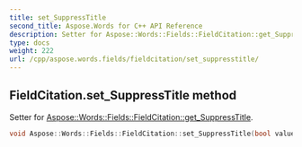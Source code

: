 ```yaml
---
title: set_SuppressTitle
second_title: Aspose.Words for C++ API Reference
description: Setter for Aspose::Words::Fields::FieldCitation::get_SuppressTitle. 
type: docs
weight: 222
url: /cpp/aspose.words.fields/fieldcitation/set_suppresstitle/
---
```

## FieldCitation.set_SuppressTitle method


Setter for [Aspose::Words::Fields::FieldCitation::get_SuppressTitle](../get_suppresstitle/).

```cpp
void Aspose::Words::Fields::FieldCitation::set_SuppressTitle(bool value)
```


